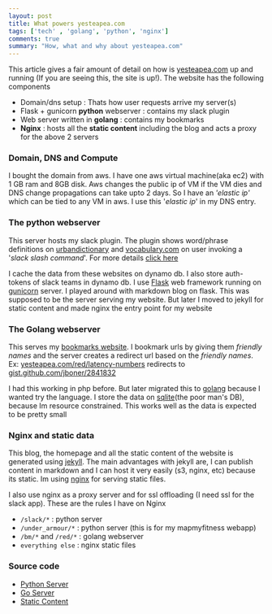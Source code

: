 ```yaml
---
layout: post
title: What powers yesteapea.com
tags: ['tech' , 'golang', 'python', 'nginx']
comments: true
summary: "How, what and why about yesteapea.com"
---
```

This article gives a fair amount of detail on how is [yesteapea.com](https://yesteapea.com) up and running (If you are seeing this, the site is up!). The website has the following components

- Domain/dns setup : Thats how user requests arrive my server(s)
- Flask + gunicorn **python** webserver : contains my slack plugin
- Web server written in **golang** : contains my bookmarks
- **Nginx** : hosts all the **static content** including the blog and acts a proxy for the above 2 servers

### Domain, DNS and Compute
I bought the domain from aws. I have one aws virtual machine(aka ec2) with 1 GB ram and 8GB disk. Aws changes the public ip of VM if the VM dies and DNS change propagations can take upto 2 days. So I have an _'elastic ip'_ which can be tied to any VM in aws. I use this '_elastic ip_' in my DNS entry.

### The python webserver
This server hosts my slack plugin. The plugin shows word/phrase definitions on [urbandictionary](https://urbandictionary.com) and [vocabulary.com](https://vocabulary.com) on user invoking a '_slack slash command_'. For more details [click here](https://yesteapea.com/slack/support-random)

I cache the data from these websites on dynamo db. I also store auth-tokens of slack teams in dynamo db. I use [Flask](http://flask.pocoo.org/) web framework running on [gunicorn](http://gunicorn.org/) server. I played around with markdown blog on flask. This was supposed to be the server serving my website. But later I moved to jekyll for static content and made nginx the entry point for my website


### The Golang webserver
This serves my [bookmarks website](http://yesteapea.com/bm). I bookmark urls by giving them _friendly names_ and the server creates a redirect url based on the _friendly names_.  
Ex: [yesteapea.com/red/latency-numbers](http://yesteapea.com/red/latency-numbers) redirects to [gist.github.com/jboner/2841832](https://gist.github.com/jboner/2841832)

I had this working in php before. But later migrated this to [golang](www.golang.org) because I wanted try the language. I store the data on [sqlite](https://www.sqlite.org/)(the poor man's DB), because Im resource constrained. This works well as the data is expected to be pretty small

### Nginx and static data
This blog, the homepage and all the static content of the website is generated using [jekyll](https://jekyllrb.com/). The main advantages with jekyll are, I can publish content in markdown and I can host it very easily (s3, nginx, etc) because its static. Im using [nginx](https://nginx.org) for serving static files.

I also use nginx as a proxy server and for ssl offloading (I need ssl for the slack app). These are the rules I have on Nginx  

- `/slack/*` : python server
- `/under_armour/*` : python server (this is for my mapmyfitness webapp)
- `/bm/*` and `/red/*` : golang webserver
- `everything else` : nginx static files  

### Source code

- [Python Server](https://github.com/dotslash/yesteapea.com)
- [Go Server](https://github.com/dotslash/bookmarks)
- [Static Content](https://github.com/dotslash/jekyll-stp)
